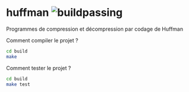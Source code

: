 # huffman ![buildpassing](https://travis-ci.org/travis-ci/travis-web.svg?branch=master)

Programmes de compression et décompression par codage de Huffman



Comment compiler le projet ?

```sh
cd build
make
```

Comment tester le projet ?
```sh
cd build
make test
```

